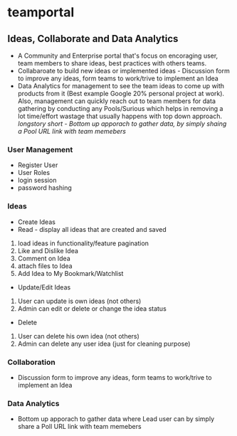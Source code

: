 # teamportal
## Ideas, Collaborate and Data Analytics
- A Community and Enterprise portal that's focus on encoraging user, team members to share ideas, best practices with others teams. 
- Collabaroate to build new ideas or implemented ideas - Discussion form to improve any ideas, form teams to work/trive to implement an Idea
- Data Analytics for management to see the team ideas to come up with products from it (Best example Google 20% personal project at work). Also, management can quickly reach out to team members for data gathering by conducting any Pools/Surious which helps in removing a lot time/effort wastage that usually happens with top down approach. *longstory short - Bottom up apporach to gather data, by simply shaing a Pool URL link with team memebers*

### User Management
- Register User
- User Roles
- login session
- password hashing
### Ideas
- Create Ideas
- Read - display all ideas that are created and saved
 1. load ideas in functionality/feature pagination
 2. Like and Dislike Idea
 3. Comment on Idea
 4. attach files to Idea
 5. Add Idea to My Bookmark/Watchlist 
- Update/Edit Ideas
 1. User can update is own ideas (not others)
 2. Admin can edit or delete or change the idea status
- Delete
 1. User can delete his own idea (not others)
 2. Admin can delete any user idea (just for cleaning purpose)
### Collaboration
 - Discussion form to improve any ideas, form teams to work/trive to implement an Idea
### Data Analytics
- Bottom up apporach to gather data where Lead user can by simply share a Poll URL link with team memebers
